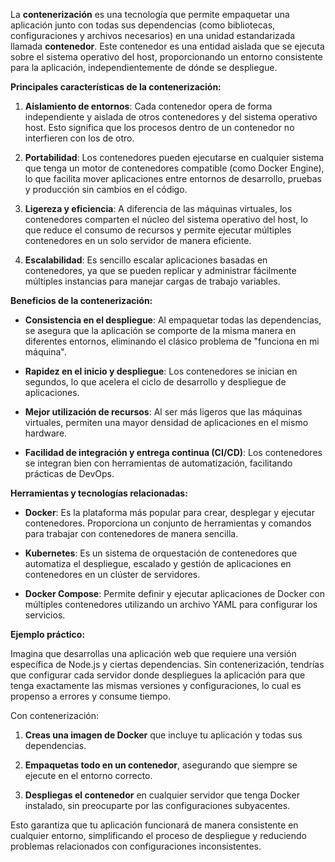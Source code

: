 La **contenerización** es una tecnología que permite empaquetar una aplicación junto con todas sus dependencias (como bibliotecas, configuraciones y archivos necesarios) en una unidad estandarizada llamada **contenedor**. Este contenedor es una entidad aislada que se ejecuta sobre el sistema operativo del host, proporcionando un entorno consistente para la aplicación, independientemente de dónde se despliegue.

**Principales características de la contenerización:**

1. **Aislamiento de entornos**: Cada contenedor opera de forma independiente y aislada de otros contenedores y del sistema operativo host. Esto significa que los procesos dentro de un contenedor no interfieren con los de otro.

2. **Portabilidad**: Los contenedores pueden ejecutarse en cualquier sistema que tenga un motor de contenedores compatible (como Docker Engine), lo que facilita mover aplicaciones entre entornos de desarrollo, pruebas y producción sin cambios en el código.

3. **Ligereza y eficiencia**: A diferencia de las máquinas virtuales, los contenedores comparten el núcleo del sistema operativo del host, lo que reduce el consumo de recursos y permite ejecutar múltiples contenedores en un solo servidor de manera eficiente.

4. **Escalabilidad**: Es sencillo escalar aplicaciones basadas en contenedores, ya que se pueden replicar y administrar fácilmente múltiples instancias para manejar cargas de trabajo variables.

**Beneficios de la contenerización:**

- **Consistencia en el despliegue**: Al empaquetar todas las dependencias, se asegura que la aplicación se comporte de la misma manera en diferentes entornos, eliminando el clásico problema de "funciona en mi máquina".

- **Rapidez en el inicio y despliegue**: Los contenedores se inician en segundos, lo que acelera el ciclo de desarrollo y despliegue de aplicaciones.

- **Mejor utilización de recursos**: Al ser más ligeros que las máquinas virtuales, permiten una mayor densidad de aplicaciones en el mismo hardware.

- **Facilidad de integración y entrega continua (CI/CD)**: Los contenedores se integran bien con herramientas de automatización, facilitando prácticas de DevOps.

**Herramientas y tecnologías relacionadas:**

- **Docker**: Es la plataforma más popular para crear, desplegar y ejecutar contenedores. Proporciona un conjunto de herramientas y comandos para trabajar con contenedores de manera sencilla.

- **Kubernetes**: Es un sistema de orquestación de contenedores que automatiza el despliegue, escalado y gestión de aplicaciones en contenedores en un clúster de servidores.

- **Docker Compose**: Permite definir y ejecutar aplicaciones de Docker con múltiples contenedores utilizando un archivo YAML para configurar los servicios.

**Ejemplo práctico:**

Imagina que desarrollas una aplicación web que requiere una versión específica de Node.js y ciertas dependencias. Sin contenerización, tendrías que configurar cada servidor donde despliegues la aplicación para que tenga exactamente las mismas versiones y configuraciones, lo cual es propenso a errores y consume tiempo.

Con contenerización:

1. **Creas una imagen de Docker** que incluye tu aplicación y todas sus dependencias.

2. **Empaquetas todo en un contenedor**, asegurando que siempre se ejecute en el entorno correcto.

3. **Despliegas el contenedor** en cualquier servidor que tenga Docker instalado, sin preocuparte por las configuraciones subyacentes.

Esto garantiza que tu aplicación funcionará de manera consistente en cualquier entorno, simplificando el proceso de despliegue y reduciendo problemas relacionados con configuraciones inconsistentes.

